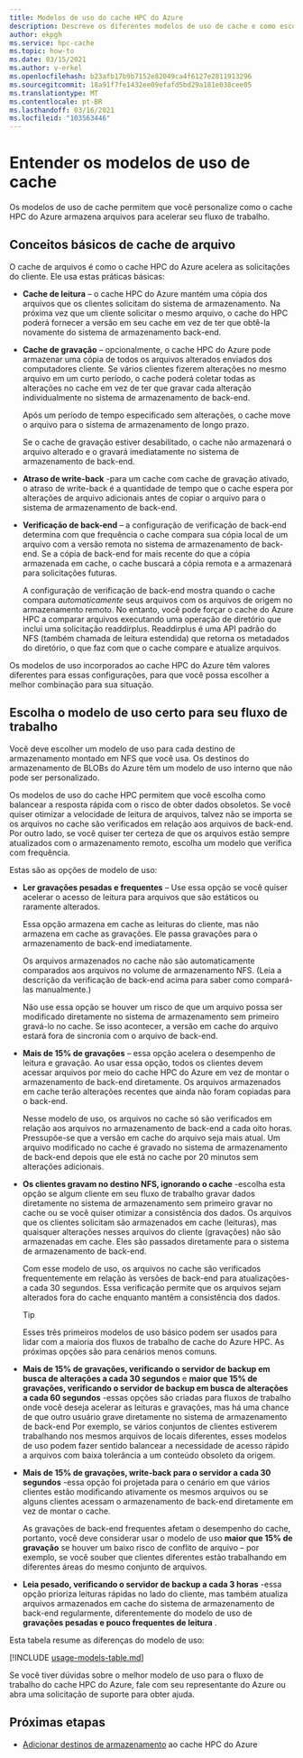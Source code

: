 ```yaml
---
title: Modelos de uso do cache HPC do Azure
description: Descreve os diferentes modelos de uso de cache e como escolher entre eles para definir o cache somente leitura ou de leitura/gravação e controlar outras configurações de cache
author: ekpgh
ms.service: hpc-cache
ms.topic: how-to
ms.date: 03/15/2021
ms.author: v-erkel
ms.openlocfilehash: b23afb17b9b7152e82049ca4f6127e2811913296
ms.sourcegitcommit: 18a91f7fe1432ee09efafd5bd29a181e038cee05
ms.translationtype: MT
ms.contentlocale: pt-BR
ms.lasthandoff: 03/16/2021
ms.locfileid: "103563446"
---
```

# <a name="understand-cache-usage-models"></a>Entender os modelos de uso de cache

Os modelos de uso de cache permitem que você personalize como o cache HPC do Azure armazena arquivos para acelerar seu fluxo de trabalho.

## <a name="basic-file-caching-concepts"></a>Conceitos básicos de cache de arquivo

O cache de arquivos é como o cache HPC do Azure acelera as solicitações do cliente. Ele usa estas práticas básicas:

* **Cache de leitura** – o cache HPC do Azure mantém uma cópia dos arquivos que os clientes solicitam do sistema de armazenamento. Na próxima vez que um cliente solicitar o mesmo arquivo, o cache do HPC poderá fornecer a versão em seu cache em vez de ter que obtê-la novamente do sistema de armazenamento back-end.

* **Cache de gravação** – opcionalmente, o cache HPC do Azure pode armazenar uma cópia de todos os arquivos alterados enviados dos computadores cliente. Se vários clientes fizerem alterações no mesmo arquivo em um curto período, o cache poderá coletar todas as alterações no cache em vez de ter que gravar cada alteração individualmente no sistema de armazenamento de back-end.

  Após um período de tempo especificado sem alterações, o cache move o arquivo para o sistema de armazenamento de longo prazo.

  Se o cache de gravação estiver desabilitado, o cache não armazenará o arquivo alterado e o gravará imediatamente no sistema de armazenamento de back-end.

* **Atraso de write-back** -para um cache com cache de gravação ativado, o atraso de write-back é a quantidade de tempo que o cache espera por alterações de arquivo adicionais antes de copiar o arquivo para o sistema de armazenamento de back-end.

* **Verificação de back-end** – a configuração de verificação de back-end determina com que frequência o cache compara sua cópia local de um arquivo com a versão remota no sistema de armazenamento de back-end. Se a cópia de back-end for mais recente do que a cópia armazenada em cache, o cache buscará a cópia remota e a armazenará para solicitações futuras.

  A configuração de verificação de back-end mostra quando o cache compara *automaticamente* seus arquivos com os arquivos de origem no armazenamento remoto. No entanto, você pode forçar o cache do Azure HPC a comparar arquivos executando uma operação de diretório que inclui uma solicitação readdirplus. Readdirplus é uma API padrão do NFS (também chamada de leitura estendida) que retorna os metadados do diretório, o que faz com que o cache compare e atualize arquivos.

Os modelos de uso incorporados ao cache HPC do Azure têm valores diferentes para essas configurações, para que você possa escolher a melhor combinação para sua situação.

## <a name="choose-the-right-usage-model-for-your-workflow"></a>Escolha o modelo de uso certo para seu fluxo de trabalho

Você deve escolher um modelo de uso para cada destino de armazenamento montado em NFS que você usa. Os destinos do armazenamento de BLOBs do Azure têm um modelo de uso interno que não pode ser personalizado.

Os modelos de uso do cache HPC permitem que você escolha como balancear a resposta rápida com o risco de obter dados obsoletos. Se você quiser otimizar a velocidade de leitura de arquivos, talvez não se importa se os arquivos no cache são verificados em relação aos arquivos de back-end. Por outro lado, se você quiser ter certeza de que os arquivos estão sempre atualizados com o armazenamento remoto, escolha um modelo que verifica com frequência.

Estas são as opções de modelo de uso:

* **Ler gravações pesadas e frequentes** – Use essa opção se você quiser acelerar o acesso de leitura para arquivos que são estáticos ou raramente alterados.

  Essa opção armazena em cache as leituras do cliente, mas não armazena em cache as gravações. Ele passa gravações para o armazenamento de back-end imediatamente.
  
  Os arquivos armazenados no cache não são automaticamente comparados aos arquivos no volume de armazenamento NFS. (Leia a descrição da verificação de back-end acima para saber como compará-las manualmente.)

  Não use essa opção se houver um risco de que um arquivo possa ser modificado diretamente no sistema de armazenamento sem primeiro gravá-lo no cache. Se isso acontecer, a versão em cache do arquivo estará fora de sincronia com o arquivo de back-end.

* **Mais de 15% de gravações** – essa opção acelera o desempenho de leitura e gravação. Ao usar essa opção, todos os clientes devem acessar arquivos por meio do cache HPC do Azure em vez de montar o armazenamento de back-end diretamente. Os arquivos armazenados em cache terão alterações recentes que ainda não foram copiadas para o back-end.

  Nesse modelo de uso, os arquivos no cache só são verificados em relação aos arquivos no armazenamento de back-end a cada oito horas. Pressupõe-se que a versão em cache do arquivo seja mais atual. Um arquivo modificado no cache é gravado no sistema de armazenamento de back-end depois que ele está no cache por 20 minutos<!-- an hour --> sem alterações adicionais.

* **Os clientes gravam no destino NFS, ignorando o cache** -escolha esta opção se algum cliente em seu fluxo de trabalho gravar dados diretamente no sistema de armazenamento sem primeiro gravar no cache ou se você quiser otimizar a consistência dos dados. Os arquivos que os clientes solicitam são armazenados em cache (leituras), mas quaisquer alterações nesses arquivos do cliente (gravações) não são armazenadas em cache. Eles são passados diretamente para o sistema de armazenamento de back-end.

  Com esse modelo de uso, os arquivos no cache são verificados frequentemente em relação às versões de back-end para atualizações-a cada 30 segundos. Essa verificação permite que os arquivos sejam alterados fora do cache enquanto mantêm a consistência dos dados.

  > [!TIP]
  > Esses três primeiros modelos de uso básico podem ser usados para lidar com a maioria dos fluxos de trabalho de cache do Azure HPC. As próximas opções são para cenários menos comuns.

* **Mais de 15% de gravações, verificando o servidor de backup em busca de alterações a cada 30 segundos** e **maior que 15% de gravações, verificando o servidor de backup em busca de alterações a cada 60 segundos** -essas opções são criadas para fluxos de trabalho onde você deseja acelerar as leituras e gravações, mas há uma chance de que outro usuário grave diretamente no sistema de armazenamento de back-end Por exemplo, se vários conjuntos de clientes estiverem trabalhando nos mesmos arquivos de locais diferentes, esses modelos de uso podem fazer sentido balancear a necessidade de acesso rápido a arquivos com baixa tolerância a um conteúdo obsoleto da origem.

* **Mais de 15% de gravações, write-back para o servidor a cada 30 segundos** -essa opção foi projetada para o cenário em que vários clientes estão modificando ativamente os mesmos arquivos ou se alguns clientes acessam o armazenamento de back-end diretamente em vez de montar o cache.

  As gravações de back-end frequentes afetam o desempenho do cache, portanto, você deve considerar usar o modelo de uso **maior que 15% de gravação** se houver um baixo risco de conflito de arquivo – por exemplo, se você souber que clientes diferentes estão trabalhando em diferentes áreas do mesmo conjunto de arquivos.

* **Leia pesado, verificando o servidor de backup a cada 3 horas** -essa opção prioriza leituras rápidas no lado do cliente, mas também atualiza arquivos armazenados em cache do sistema de armazenamento de back-end regularmente, diferentemente do modelo de uso de **gravações pesadas e pouco frequentes de leitura** .

Esta tabela resume as diferenças do modelo de uso:

[!INCLUDE [usage-models-table.md](includes/usage-models-table.md)]

<!-- | Usage model                   | Caching mode | Back-end verification | Maximum write-back delay |
|-------------------------------|--------------|-----------------------|--------------------------|
| Read heavy, infrequent writes | Read         | Never                 | None                     |
| Greater than 15% writes       | Read/write   | 8 hours               | 20 minutes               |
| Clients bypass the cache      | Read         | 30 seconds            | None                     |
| Greater than 15% writes, frequent back-end checking (30 seconds) | Read/write | 30 seconds | 20 minutes |
| Greater than 15% writes, frequent back-end checking (60 seconds) | Read/write | 60 seconds | 20 minutes |
| Greater than 15% writes, frequent write-back | Read/write | 30 seconds | 30 seconds |
| Read heavy, checking the backing server every 3 hours | Read | 3 hours | None |
-->
Se você tiver dúvidas sobre o melhor modelo de uso para o fluxo de trabalho do cache HPC do Azure, fale com seu representante do Azure ou abra uma solicitação de suporte para obter ajuda.

## <a name="next-steps"></a>Próximas etapas

* [Adicionar destinos de armazenamento](hpc-cache-add-storage.md) ao cache HPC do Azure
